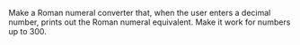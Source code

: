 Make a Roman numeral converter that, when the user enters a decimal number, prints out the Roman numeral equivalent. Make it work for numbers up to 300.
